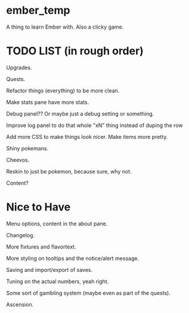 ember_temp
==========

A thing to learn Ember with. Also a clicky game.


TODO LIST (in rough order)
==========


Upgrades.

Quests.

Refactor things (everything) to be more clean.

Make stats pane have more stats.

Debug panel?? Or maybe just a debug setting or something.

Improve log panel to do that whole "xN" thing instead of duping the row

Add more CSS to make things look nicer. Make items more pretty. 

Shiny pokemans.

Cheevos.

Reskin to just be pokemon, because sure, why not.

Content?


Nice to Have
============

Menu options, content in the about pane.

Changelog.

More fixtures and flavortext.

More styling on tooltips and the notice/alert message.

Saving and import/export of saves.

Tuning on the actual numbers, yeah right.

Some sort of gambling system (maybe even as part of the quests).

Ascension.
